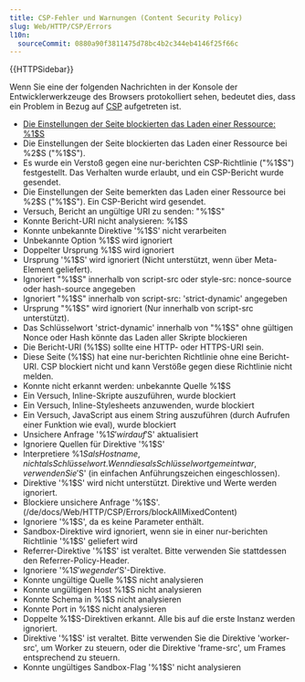 ```yaml
---
title: CSP-Fehler und Warnungen (Content Security Policy)
slug: Web/HTTP/CSP/Errors
l10n:
  sourceCommit: 0880a90f3811475d78bc4b2c344eb4146f25f66c
---
```


{{HTTPSidebar}}

Wenn Sie eine der folgenden Nachrichten in der Konsole der Entwicklerwerkzeuge des Browsers protokolliert sehen, bedeutet dies, dass ein Problem in Bezug auf [CSP](/de/docs/Web/HTTP/CSP) aufgetreten ist.

- [Die Einstellungen der Seite blockierten das Laden einer Ressource: %1$S](/de/docs/Web/HTTP/CSP/Errors/CSPViolation)
- Die Einstellungen der Seite blockierten das Laden einer Ressource bei %2$S ("%1$S").
- Es wurde ein Verstoß gegen eine nur-berichten CSP-Richtlinie ("%1$S") festgestellt. Das Verhalten wurde erlaubt, und ein CSP-Bericht wurde gesendet.
- Die Einstellungen der Seite bemerkten das Laden einer Ressource bei %2$S ("%1$S"). Ein CSP-Bericht wird gesendet.
- Versuch, Bericht an ungültige URI zu senden: "%1$S"
- Konnte Bericht-URI nicht analysieren: %1$S
- Konnte unbekannte Direktive '%1$S' nicht verarbeiten
- Unbekannte Option %1$S wird ignoriert
- Doppelter Ursprung %1$S wird ignoriert
- Ursprung '%1$S' wird ignoriert (Nicht unterstützt, wenn über Meta-Element geliefert).
- Ignoriert "%1$S" innerhalb von script-src oder style-src: nonce-source oder hash-source angegeben
- Ignoriert "%1$S" innerhalb von script-src: 'strict-dynamic' angegeben
- Ursprung "%1$S" wird ignoriert (Nur innerhalb von script-src unterstützt).
- Das Schlüsselwort 'strict-dynamic' innerhalb von "%1$S" ohne gültigen Nonce oder Hash könnte das Laden aller Skripte blockieren
- Die Bericht-URI (%1$S) sollte eine HTTP- oder HTTPS-URI sein.
- Diese Seite (%1$S) hat eine nur-berichten Richtlinie ohne eine Bericht-URI. CSP blockiert nicht und kann Verstöße gegen diese Richtlinie nicht melden.
- Konnte nicht erkannt werden: unbekannte Quelle %1$S
- Ein Versuch, Inline-Skripte auszuführen, wurde blockiert
- Ein Versuch, Inline-Stylesheets anzuwenden, wurde blockiert
- Ein Versuch, JavaScript aus einem String auszuführen (durch Aufrufen einer Funktion wie eval), wurde blockiert
- Unsichere Anfrage '%1$S' wird auf '%2$S' aktualisiert
- Ignoriere Quellen für Direktive '%1$S'
- Interpretiere %1$S als Hostname, nicht als Schlüsselwort. Wenn dies als Schlüsselwort gemeint war, verwenden Sie '%2$S' (in einfachen Anführungszeichen eingeschlossen).
- Direktive '%1$S' wird nicht unterstützt. Direktive und Werte werden ignoriert.
- Blockiere unsichere Anfrage '%1$S'.(/de/docs/Web/HTTP/CSP/Errors/blockAllMixedContent)
- Ignoriere '%1$S', da es keine Parameter enthält.
- Sandbox-Direktive wird ignoriert, wenn sie in einer nur-berichten Richtlinie '%1$S' geliefert wird
- Referrer-Direktive '%1$S' ist veraltet. Bitte verwenden Sie stattdessen den Referrer-Policy-Header.
- Ignoriere '%1$S' wegen der '%2$S'-Direktive.
- Konnte ungültige Quelle %1$S nicht analysieren
- Konnte ungültigen Host %1$S nicht analysieren
- Konnte Schema in %1$S nicht analysieren
- Konnte Port in %1$S nicht analysieren
- Doppelte %1$S-Direktiven erkannt. Alle bis auf die erste Instanz werden ignoriert.
- Direktive '%1$S' ist veraltet. Bitte verwenden Sie die Direktive 'worker-src', um Worker zu steuern, oder die Direktive 'frame-src', um Frames entsprechend zu steuern.
- Konnte ungültiges Sandbox-Flag '%1$S' nicht analysieren
